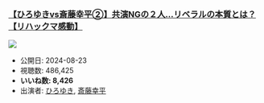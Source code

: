 ### [【ひろゆきvs斎藤幸平②】共演NGの２人…リベラルの本質とは？【リハックマ感動】](https://www.youtube.com/watch?v=VTG4_sQ-QvM)
[![](https://img.youtube.com/vi/VTG4_sQ-QvM/sddefault.jpg)](https://www.youtube.com/watch?v=VTG4_sQ-QvM)
-   公開日: 2024-08-23
-   視聴数: 486,425
-   **いいね数: 8,426**
-   出演者: [ひろゆき](/rehacq_fan/people/ひろゆき "wikilink"), [斎藤幸平](/rehacq_fan/people/斎藤幸平 "wikilink")

